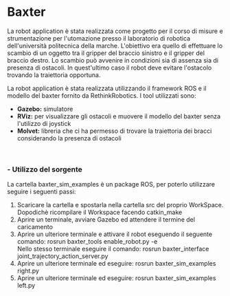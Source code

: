 <h1> Baxter </h1>
<p>
La robot application è stata realizzata come progetto per il corso di misure e strumentazione per l'utomazione presso il laboratorio di robotica dell'università politecnica della marche.
L'obiettivo era quello di effettuare lo scambio di un oggetto tra il gripper del braccio sinistro e il gripper del braccio destro.
Lo scambio può avvenire in condizioni sia di assenza sia di presenza di ostacoli. In quest'ultimo caso il robot deve evitare l'ostacolo trovando la traiettoria opportuna.

La robot application è stata realizzata utilizzando il framework ROS e il modello del baxter fornito da RethinkRobotics.
I tool utilizzati sono:
<br>
<ul> 
  <li> <b>Gazebo:</b> simulatore </li>
  <li> <b>RViz:</b> per visualizzare gli ostacoli e muovere il modello del baxter senza l'utilizzo di joystick </li>
  <li> <b>Molvet:</b> libreria che ci ha permesso di trovare la traiettoria dei bracci considerando la presenza di ostacoli </li>
</ul>
</p>
<br>
<h3> - Utilizzo del sorgente </h3>
<p>
La cartella baxter_sim_examples è un package ROS, per poterlo utilizzare seguire i seguenti passi:
<ol> 
  <li> Scaricare la cartella e spostarla nella cartella src del proprio WorkSpace. Dopodichè ricompilare il Workspace facendo catkin_make   </li>
  <li> Aprire un terminale, avviare Gazebo ed attendere il termine del caricamento  </li>
  <li> Aprire un ulteriore terminale e attivare il robot eseguendo il seguente comando: rosrun baxter_tools enable_robot.py -e
       <br>
       Nello stesso terminale eseguire il comando: rosrun baxter_interface joint_trajectory_action_server.py
  </li>
  <li> Aprire un ulteriore terminale ed eseguire: rosrun baxter_sim_examples right.py </li>
  <li> Aprire un ulteriore terminale ed eseguire: rosrun baxter_sim_examples left.py </li>
</ol>
</p>
